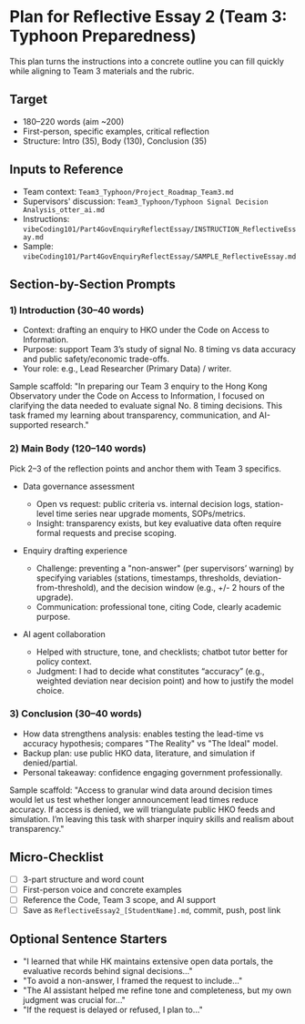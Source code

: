 # Plan for Reflective Essay 2 (Team 3: Typhoon Preparedness)

This plan turns the instructions into a concrete outline you can fill quickly while aligning to Team 3 materials and the rubric.

## Target
- 180–220 words (aim ~200)
- First-person, specific examples, critical reflection
- Structure: Intro (35), Body (130), Conclusion (35)

## Inputs to Reference
- Team context: `Team3_Typhoon/Project_Roadmap_Team3.md`
- Supervisors' discussion: `Team3_Typhoon/Typhoon Signal Decision Analysis_otter_ai.md`
- Instructions: `vibeCoding101/Part4GovEnquiryReflectEssay/INSTRUCTION_ReflectiveEssay.md`
- Sample: `vibeCoding101/Part4GovEnquiryReflectEssay/SAMPLE_ReflectiveEssay.md`

## Section-by-Section Prompts

### 1) Introduction (30–40 words)
- Context: drafting an enquiry to HKO under the Code on Access to Information.
- Purpose: support Team 3’s study of signal No. 8 timing vs data accuracy and public safety/economic trade-offs.
- Your role: e.g., Lead Researcher (Primary Data) / writer.

Sample scaffold:
"In preparing our Team 3 enquiry to the Hong Kong Observatory under the Code on Access to Information, I focused on clarifying the data needed to evaluate signal No. 8 timing decisions. This task framed my learning about transparency, communication, and AI-supported research."

### 2) Main Body (120–140 words)
Pick 2–3 of the reflection points and anchor them with Team 3 specifics.

- Data governance assessment
  - Open vs request: public criteria vs. internal decision logs, station-level time series near upgrade moments, SOPs/metrics.
  - Insight: transparency exists, but key evaluative data often require formal requests and precise scoping.

- Enquiry drafting experience
  - Challenge: preventing a "non-answer" (per supervisors’ warning) by specifying variables (stations, timestamps, thresholds, deviation-from-threshold), and the decision window (e.g., +/- 2 hours of the upgrade).
  - Communication: professional tone, citing Code, clearly academic purpose.

- AI agent collaboration
  - Helped with structure, tone, and checklists; chatbot tutor better for policy context.
  - Judgment: I had to decide what constitutes “accuracy” (e.g., weighted deviation near decision point) and how to justify the model choice.

### 3) Conclusion (30–40 words)
- How data strengthens analysis: enables testing the lead-time vs accuracy hypothesis; compares "The Reality" vs "The Ideal" model.
- Backup plan: use public HKO data, literature, and simulation if denied/partial.
- Personal takeaway: confidence engaging government professionally.

Sample scaffold:
"Access to granular wind data around decision times would let us test whether longer announcement lead times reduce accuracy. If access is denied, we will triangulate public HKO feeds and simulation. I’m leaving this task with sharper inquiry skills and realism about transparency."

## Micro-Checklist
- [ ] 3-part structure and word count
- [ ] First-person voice and concrete examples
- [ ] Reference the Code, Team 3 scope, and AI support
- [ ] Save as `ReflectiveEssay2_[StudentName].md`, commit, push, post link

## Optional Sentence Starters
- "I learned that while HK maintains extensive open data portals, the evaluative records behind signal decisions…"
- "To avoid a non-answer, I framed the request to include…"
- "The AI assistant helped me refine tone and completeness, but my own judgment was crucial for…"
- "If the request is delayed or refused, I plan to…"

